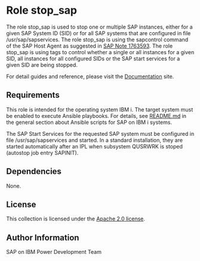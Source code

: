 # Role stop_sap

The role stop_sap is used to stop one or multiple SAP instances, either for a given SAP System ID (SID) or for all SAP systems that are configured in file /usr/sap/sapservices. The role stop_sap is using the sapcontrol command of the SAP Host Agent as suggested in [SAP Note 1763593](https://launchpad.support.sap.com/#/notes/1763593). The role stop_sap is using tags to control whether a single or all instances for a given SID, all instances for all configured SIDs or the SAP start services for a given SID are being stopped.

For detail guides and reference, please visit the <a href="https://ibm.github.io/ansible-for-i-sap/">Documentation</a> site.

## Requirements

This role is intended for the operating system IBM i. The target system must be enabled to execute Ansible playbooks. For details, see [README.md](../../README.md) in the general section about Ansible scripts for SAP on IBM i systems.

The SAP Start Services for the requested SAP system must be configured in file /usr/sap/sapservices and started. In a standard installation, they are started automatically after an IPL when subsystem QUSRWRK is stoped (autostop job entry SAPINIT).

## Dependencies

None.

## License

This collection is licensed under the [Apache 2.0 license](http://www.apache.org/licenses/LICENSE-2.0).

## Author Information

SAP on IBM Power Development Team
